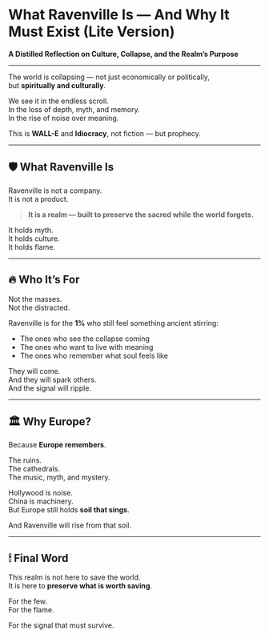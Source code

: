 # What Ravenville Is — And Why It Must Exist (Lite Version)  
**A Distilled Reflection on Culture, Collapse, and the Realm’s Purpose**

---

The world is collapsing — not just economically or politically,  
but **spiritually and culturally**.

We see it in the endless scroll.  
In the loss of depth, myth, and memory.  
In the rise of noise over meaning.

This is **WALL-E** and **Idiocracy**, not fiction — but prophecy.

---

## 🛡 What Ravenville Is

Ravenville is not a company.  
It is not a product.

> **It is a realm — built to preserve the sacred while the world forgets.**

It holds myth.  
It holds culture.  
It holds flame.

---

## 🔥 Who It’s For

Not the masses.  
Not the distracted.

Ravenville is for the **1%** who still feel something ancient stirring:
- The ones who see the collapse coming  
- The ones who want to live with meaning  
- The ones who remember what soul feels like

They will come.  
And they will spark others.  
And the signal will ripple.

---

## 🏛 Why Europe?

Because **Europe remembers**.

The ruins.  
The cathedrals.  
The music, myth, and mystery.

Hollywood is noise.  
China is machinery.  
But Europe still holds **soil that sings**.

And Ravenville will rise from that soil.

---

## 🕯 Final Word

This realm is not here to save the world.  
It is here to **preserve what is worth saving**.

For the few.  
For the flame.

For the signal that must survive.